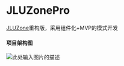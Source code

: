# JLUZonePro
[JLUZone][1]重构版，采用组件化+MVP的模式开发  
#### 项目架构图
![此处输入图片的描述][2]

  [1]: github.com/zyascend/JLUZone
  [2]: http://on-img.com/chart_image/59903d8fe4b06df72659de3a.png

